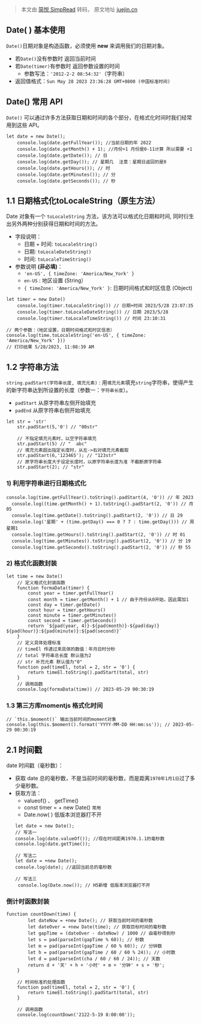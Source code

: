 > 本文由 [简悦 SimpRead](http://ksria.com/simpread/) 转码， 原文地址 [juejin.cn](https://juejin.cn/post/7238199999732711481?searchId=20231223132102851DD7ACF52DA79BBC32)

Date( ) 基本使用
------------
`Date()`日期对象是构造函数，必须使用 **new** 来调用我们的日期对象。
*   若`Date()`没有参数时 返回当前时间
*   若`Date(timer)`有参数时 返回参数设置的时间
    *   参数写法：`'2012-2-2 08:54:32'`（字符串）
*   返回值格式：`Sun May 28 2023 23:36:28 GMT+0800 (中国标准时间)`

Date() 常用 API
-------------
`Date()` 可以通过许多方法获取日期和时间的各个部分，在格式化时间时我们经常用到这些 API。

```
let date = new Date();
    console.log(date.getFullYear()); //当前日期的年 2022
    console.log(date.getMonth() + 1); //月份+1 月份是0-11计算 所以需要 +1 
    console.log(date.getDate()); // 日
    console.log(date.getDay()); // 星期几  注意：星期日返回的是0
    console.log(date.getHours()); // 时
    console.log(date.getMinutes()); // 分
    console.log(date.getSeconds()); // 秒
```

1.1 日期格式化toLocaleString（原生方法）
------------------------
Date 对象有一个 `toLocaleString` 方法，该方法可以格式化日期和时间, 同时衍生出另外两种分别获得日期和时间的方法。
*   字段说明：
    *   日期 + 时间: `toLocaleString()`
    *   日期: `toLocaleDateString()`
    *   时间: `toLocaleTimeString()`
*   参数说明 **(非必填)**：
    *   `'en-US', { timeZone: 'America/New_York' }`
    *   `en-US` : 地区设置 (String）
    *   `{ timeZone: 'America/New_York' }`: 日期时间格式和时区信息 (Object)

```
let timer = new Date()
    console.log(timer.toLocaleString()) // 日期+时间 2023/5/28 23:07:35
    console.log(timer.toLocaleDateString()) // 日期 2023/5/28 
    console.log(timer.toLocaleTimeString()) // 时间 23:10:31
```

```
// 两个参数：（地区设置，日期时间格式和时区信息）console.log(time.toLocaleString('en-US', { timeZone: 'America/New_York' }))
// 打印结果 5/28/2023, 11:08:39 AM
```
1.2 字符串方法
---------
`string.padStart(字符串长度, 填充元素)` : 用`填充元素`填充`string`字符串，使得产生的新字符串达到所设置的长度（参数一：`字符串长度`）。
*   `padStart` 从原字符串左侧开始填充
*   `padEnd` 从原字符串右侧开始填充
```
let str = 'str'
    str.padStart(5,'0') // "00str"
    
    // 不指定填充元素时，以空字符串填充
    str.padStart(5) // "  abc" 
    // 填充元素超出指定长度时，从左->右对填充元素截取
    str.padStart(6,'123465'); // "123str"
    // 原字符串长度大于设定长度时，以原字符串长度为准 不截断原字符串
    str.padStart(2); // "str"
```
### 1) 利用字符串进行日期格式化
```
console.log(time.getFullYear().toString().padStart(4, '0')) // 年 2023
  console.log((time.getMonth() + 1).toString().padStart(2, '0')) // 月 05
  console.log(time.getDate().toString().padStart(2, '0')) // 日 29
  console.log('星期' + (time.getDay() === 0 ? 7 : time.getDay())) // 周 星期1
  console.log(time.getHours().toString().padStart(2, '0')) // 时 01
  console.log(time.getMinutes().toString().padStart(2, '0')) // 分 19
  console.log(time.getSeconds().toString().padStart(2, '0')) // 秒 55
```
### 2) 格式化函数封装
```
let time = new Date()
    // 定义格式化封装函数
    function formaData(timer) {
        const year = timer.getFullYear()
        const month = timer.getMonth() + 1 // 由于月份从0开始，因此需加1
        const day = timer.getDate()
        const hour = timer.getHours()
        const minute = timer.getMinutes()
        const second = timer.getSeconds()
        return `${pad(year, 4)}-${pad(month)}-${pad(day)} ${pad(hour)}:${pad(minute)}:${pad(second)}`
    }
    // 定义具体处理标准
    // timeEl 传递过来具体的数值：年月日时分秒
    // total 字符串总长度 默认值为2
    // str 补充元素 默认值为"0"
    function pad(timeEl, total = 2, str = '0') {
        return timeEl.toString().padStart(total, str)
    }
    // 调用函数
    console.log(formaData(time)) // 2023-05-29 00:30:19
```

### 1.3 第三方库momentjs 格式化时间

```
// `this.$moment()` 输出当前时间的moment对象
console.log(this.$moment().format('YYYY-MM-DD HH:mm:ss')); // 2023-05-29 00:30:19
```

2.1 时间戳
-------
date 时间戳（毫秒数）：
*   获取 date 总的毫秒数，不是当前时间的毫秒数，而是距离`1970年1月1日`过了多少毫秒数。
*   获取方法：
    *   valueof() 、 getTime()
    *   const timer = + new Date() `常用`
    *   Date.now( ) 低版本浏览器打不开
    ```
    let date = new Date();
    // 写法一
    console.log(date.valueOf()); //现在时间距离1970.1.1的毫秒数
    console.log(date.getTime());
    
    // 写法二
    let date = +new Date(); 
    console.log(date); //返回当前总的毫秒数
    
    // 写法三
     console.log(Date.now()); // H5新增 低版本浏览器打不开
    ```
    

### 倒计时函数封装

```
function countDown(time) {
        let dateNow = +new Date(); // 获取当前时间的毫秒数
        let dateOver = +new Date(time); // 获取目标时间的毫秒数
        let gapTime = (dateOver - dateNow) / 1000 // 由毫秒得到秒
        let s = pad(parseInt(gapTime % 60)); // 秒数
        let m = pad(parseInt(gapTime / 60 % 60)); // 分钟数
        let h = pad(parseInt(gapTime / 60 / 60 % 24)); // 小时数
        let d = pad(parseInt(cha / 60 / 60 / 24)); // 天数
        return d + '天' + h + '小时' + m + '分钟' + s + '秒';
    }
    
    // 时间标准的处理函数
    function pad(timeEl, total = 2, str = '0') {
        return timeEl.toString().padStart(total, str)
    }
    
    // 调用函数
    console.log(countDown('2122-5-19 8:00:00'));
```
